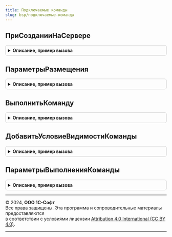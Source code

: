 ```yaml
---
title: Подключаемые команды
slug: bsp/подключаемые-команды
---
```



## ПриСозданииНаСервере
<details style="margin: 1em 0; padding: 0.5em; border: 1px solid #ccc; border-radius: 6px;">

<summary style="font-weight: bold; cursor: pointer;">Описание, пример вызова</summary>

```bsl

// Выводит подключенные команды в форме.
// Для вызова из обработчика формы ПриСозданииНаСервере.
//
// Если в форме несколько списков, то в обработчике формы ПриСозданииНаСервере
// следует разместить несколько вызовов этой процедуры с указанием параметра ПараметрыРазмещения.
// Параметр ПараметрыРазмещения также применяется, когда типы источников зависят от параметров открытия формы.
//
// Параметры:
//   Форма - ФормаКлиентскогоПриложения - форма, в которой необходимо разместить команды.
//   ПараметрыРазмещения - см. ПодключаемыеКоманды.ПараметрыРазмещения
//                       - Неопределено
//
Процедура ПриСозданииНаСервере(Форма, Знач ПараметрыРазмещения = Неопределено) Экспорт
```

Пример вызова
```bsl
ПодключаемыеКоманды.ПриСозданииНаСервере(Форма, ПараметрыРазмещения);
```
</details>

## ПараметрыРазмещения
<details style="margin: 1em 0; padding: 0.5em; border: 1px solid #ccc; border-radius: 6px;">

<summary style="font-weight: bold; cursor: pointer;">Описание, пример вызова</summary>

```bsl

// Конструктор одноименного параметра процедуры ПодключаемыеКоманды.ПриСозданииНаСервере.
//
// Возвращаемое значение:
//   Структура - параметры размещения подключаемых команд:
//       * Источники - ОписаниеТипов
//                   - Массив из ОбъектМетаданных - источники команд.
//           Используется для второстепенных списков, а также в формах объектов, не являющихся поставщиками
//           команд (обработки, общие формы).
//       * КоманднаяПанель - ГруппаФормы - командная панель или группа команд, в которой выводятся подменю.
//           Используется как родитель для создания подменю в случае их отсутствия.
//           Если не указан то в первую очередь ищется группа "ПодключаемыеКоманды".
//       * ПрефиксГрупп - Строка - добавка к именам подменю и имени командной панели.
//           Используется при необходимости префиксации групп с командами (в частности, когда в форме несколько таблиц).
//           В качестве префикса рекомендуется использовать имя таблицы формы, для которой выводятся команды.
//           Например, если ПрефиксГрупп = "СкладскиеДокументы" (имя второстепенной таблицы формы),
//           то используются подменю с именами "СкладскиеДокументыПодменюПечать", "СкладскиеДокументыПодменюОтчеты" и т.д.
//       * ВладелецКоманд - ДанныеФормыСтруктура, ТаблицаФормы - объект или элемент формы, для которого выводятся команды.
//
Функция ПараметрыРазмещения() Экспорт
```

Пример вызова
```bsl
Результат = ПодключаемыеКоманды.ПараметрыРазмещения() 
```
</details>

## ВыполнитьКоманду
<details style="margin: 1em 0; padding: 0.5em; border: 1px solid #ccc; border-radius: 6px;">

<summary style="font-weight: bold; cursor: pointer;">Описание, пример вызова</summary>

```bsl

// Обработчик команды формы, требующей контекстного вызова сервера.
//
// Параметры:
//   Форма - ФормаКлиентскогоПриложения - форма, из которой выполняется команда.
//   ПараметрыВызова - Структура
//   Источник - ТаблицаФормы
//            - ДанныеФормыСтруктура - объект или список формы с полем "Ссылка".
//   Результат - Структура - результат выполнения команды.
//
Процедура ВыполнитьКоманду(Знач Форма, Знач ПараметрыВызова, Знач Источник = Неопределено, Результат = Неопределено) Экспорт
```

Пример вызова
```bsl
ПодключаемыеКоманды.ВыполнитьКоманду(Форма, ПараметрыВызова, Источник, Результат);
```
</details>

## ДобавитьУсловиеВидимостиКоманды
<details style="margin: 1em 0; padding: 0.5em; border: 1px solid #ccc; border-radius: 6px;">

<summary style="font-weight: bold; cursor: pointer;">Описание, пример вызова</summary>

```bsl

// Задает условия видимости команды на форме в зависимости от контекста.
//
// Параметры:
//   Команда      - СтрокаТаблицыЗначений из см. УправлениеПечатью.СоздатьКоллекциюКомандПечати
//   Реквизит     - Строка                - имя реквизита объекта.
//   Значение     - Произвольный          - значение реквизита объекта. Параметр обязательный для всех видов
//                                          сравнения кроме Заполнено и НеЗаполнено.
//   ВидСравнения - ВидСравненияКомпоновкиДанных - вид сравнения значений.
//       Допустимо использовать следующие виды сравнения:
//         ВидСравненияКомпоновкиДанных.Равно,
//         ВидСравненияКомпоновкиДанных.НеРавно,
//         ВидСравненияКомпоновкиДанных.Заполнено,
//         ВидСравненияКомпоновкиДанных.НеЗаполнено,
//         ВидСравненияКомпоновкиДанных.ВСписке,
//         ВидСравненияКомпоновкиДанных.НеВСписке,
//         ВидСравненияКомпоновкиДанных.Больше,
//         ВидСравненияКомпоновкиДанных.Меньше,
//         ВидСравненияКомпоновкиДанных.БольшеИлиРавно,
//         ВидСравненияКомпоновкиДанных.МеньшеИлиРавно.
//       Значение по умолчанию - ВидСравненияКомпоновкиДанных.Равно.
//
Процедура ДобавитьУсловиеВидимостиКоманды(Команда, Реквизит, Значение = Неопределено, Знач ВидСравнения = Неопределено) Экспорт
```

Пример вызова
```bsl
ПодключаемыеКоманды.ДобавитьУсловиеВидимостиКоманды(Команда, Реквизит, Значение, ВидСравнения);
```
</details>

## ПараметрыВыполненияКоманды
<details style="margin: 1em 0; padding: 0.5em; border: 1px solid #ccc; border-radius: 6px;">

<summary style="font-weight: bold; cursor: pointer;">Описание, пример вызова</summary>

```bsl

// Свойства второго параметра обработчика подключаемой команды, выполняемой на сервере.
//
// Возвращаемое значение:
//  Структура:
//   * ОписаниеКоманды - Структура - состав свойств совпадает с колонками таблицы значений параметра Команды процедуры
///                                  ПодключаемыеКомандыПереопределяемый.ПриОпределенииКомандПодключенныхКОбъекту.
//                                   Ключевые свойства:
//      ** Идентификатор  - Строка - идентификатор команды.
//      ** Представление  - Строка - представление команды в форме.
//      ** Имя            - Строка - имя команды в форме.
//      ** ДополнительныеПараметры - Структура - дополнительные свойства, состав которых определяется видом
//                                   конкретной команды.
//   * Форма - ФормаКлиентскогоПриложения - форма, из которой вызвана команда.
//   * ЭтоФормаОбъекта - Булево - Истина, если команда вызвана из формы объекта.
//   * Источник - ТаблицаФормы
//              - ДанныеФормыСтруктура - объект или список формы с полем "Ссылка".
//
Функция ПараметрыВыполненияКоманды() Экспорт
```

Пример вызова
```bsl
Результат = ПодключаемыеКоманды.ПараметрыВыполненияКоманды() 
```
</details>

---

© 2024, **ООО 1С-Софт**  
Все права защищены. Эта программа и сопроводительные материалы предоставляются  
в соответствии с условиями лицензии [Attribution 4.0 International (CC BY 4.0)](https://creativecommons.org/licenses/by/4.0/legalcode).

---
